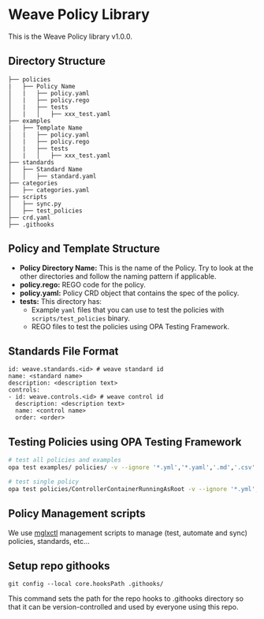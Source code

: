 # Weave Policy Library

This is the Weave Policy library v1.0.0.

## Directory Structure
```
├── policies
|   ├── Policy Name
│   |   ├── policy.yaml
│   |   ├── policy.rego
│   |   ├── tests
│   |   │   ├── xxx_test.yaml
├── examples
|   ├── Template Name
│   |   ├── policy.yaml
│   |   ├── policy.rego
│   |   ├── tests
│   |   │   ├── xxx_test.yaml
├── standards
│   ├── Standard Name
│   │   ├── standard.yaml
├── categories
│   ├── categories.yaml
├── scripts
│   ├── sync.py
│   ├── test_policies
├── crd.yaml
├── .githooks
```

## Policy and Template Structure
- <b>Policy Directory Name:</b> This is the name of the Policy. Try to look at the other directories and follow the naming pattern if applicable.
- <b>policy.rego:</b> REGO code for the policy.
- <b>policy.yaml:</b> Policy CRD object that contains the spec of the policy.
- <b>tests:</b> This directory has:
    - Example `yaml` files that you can use to test the policies with `scripts/test_policies` binary.
    - REGO files to test the policies using OPA Testing Framework.

## Standards File Format
```
id: weave.standards.<id> # weave standard id
name: <standard name>
description: <description text>
controls:
- id: weave.controls.<id> # weave control id
  description: <description text>
  name: <control name>
  order: <order>
```

## Testing Policies using OPA Testing Framework
```bash
# test all policies and examples
opa test examples/ policies/ -v --ignore '*.yml','*.yaml','.md','.csv'

# test single policy
opa test policies/ControllerContainerRunningAsRoot -v --ignore '*.yml','*.yaml','.md','.csv'
```

## Policy Management scripts
We use [mglxctl](https://github.com/MagalixTechnologies/mglxctl) management scripts to manage (test, automate and sync) policies, standards, etc...

## Setup repo githooks

`git config --local core.hooksPath .githooks/`

This command sets the path for the repo hooks to .githooks directory so that it can be version-controlled and used by everyone using this repo.
